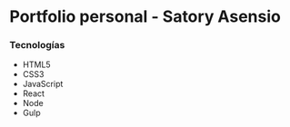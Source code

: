 # Portfolio personal - Satory Asensio

### Tecnologías

- HTML5
- CSS3
- JavaScript
- React
- Node
- Gulp
